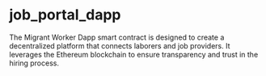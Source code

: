 # job_portal_dapp
The Migrant Worker Dapp smart contract is designed to create a decentralized platform that connects laborers and job providers. It leverages the Ethereum blockchain to ensure transparency and trust in the hiring process.
